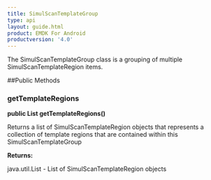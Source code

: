 ```yaml
---
title: SimulScanTemplateGroup
type: api
layout: guide.html
product: EMDK For Android
productversion: '4.0'
---
```



The SimulScanTemplateGroup class is a grouping of multiple SimulScanTemplateRegion items.

##Public Methods

### getTemplateRegions

**public List getTemplateRegions()**

Returns a list of SimulScanTemplateRegion objects that represents a collection of template regions
 	that are contained within this SimulScanTemplateGroup

**Returns:**

java.util.List - List of SimulScanTemplateRegion objects












